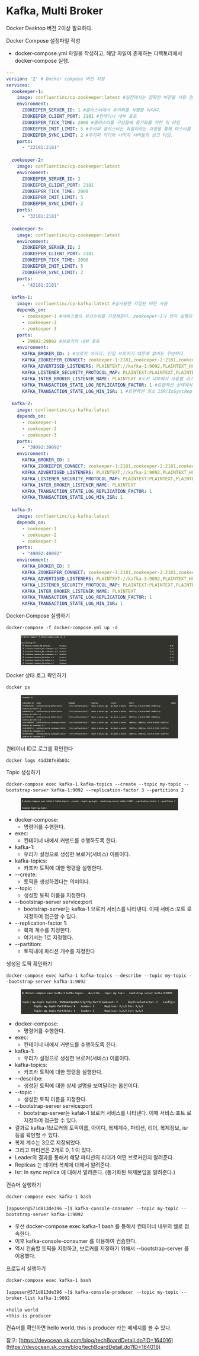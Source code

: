 # Kafka, Multi Broker

Docker Desktop 버전 2이상 필요하다.



Docker Compose 설정파일 작성

* docker-compose.yml 파일을 작성하고, 해당 파일이 존재하는 디렉토리에서 docker-compose 실행.

```yaml
---
version: '2' # Docker compose 버전 지정
services:
  zookeeper-1:
    image: confluentinc/cp-zookeeper:latest #실전에서는 정확한 버전을 사용 권장
    environment:
      ZOOKEEPER_SERVER_ID: 1 #클러스터에서 주키퍼를 식별할 아이디. 
      ZOOKEEPER_CLIENT_PORT: 2181 #컨테이너 내부 포트
      ZOOKEEPER_TICK_TIME: 2000 #클러스터를 구성할때 동기화를 위한 틱 타임
      ZOOKEEPER_INIT_LIMIT: 5 #주키퍼 클러스터는 쿼럼이라는 과정을 통해 마스터를 선출. 리더에게 커넥션을 맺을때 지정할 초기 타임아웃이다.
      ZOOKEEPER_SYNC_LIMIT: 2 #주키퍼 리더와 나머지 서버들의 싱크 타임.
    ports:
      - "22181:2181"

  zookeeper-2:
    image: confluentinc/cp-zookeeper:latest
    environment:
      ZOOKEEPER_SERVER_ID: 2
      ZOOKEEPER_CLIENT_PORT: 2181
      ZOOKEEPER_TICK_TIME: 2000
      ZOOKEEPER_INIT_LIMIT: 5
      ZOOKEEPER_SYNC_LIMIT: 2
    ports:
      - "32181:2181"

  zookeeper-3:
    image: confluentinc/cp-zookeeper:latest
    environment:
      ZOOKEEPER_SERVER_ID: 3
      ZOOKEEPER_CLIENT_PORT: 2181
      ZOOKEEPER_TICK_TIME: 2000
      ZOOKEEPER_INIT_LIMIT: 5
      ZOOKEEPER_SYNC_LIMIT: 2
    ports:
      - "42181:2181"

  kafka-1:
    image: confluentinc/cp-kafka:latest #실사용엔 지정된 버전 사용
    depends_on:
      - zookeeper-1 #서비스들의 우선순위를 지정해준다. zookeeper-1가 먼저 실행되어 있어야 컨테이너가 올라오게 된다.
      - zookeeper-2
      - zookeeper-3
    ports:
      - 29092:29092 #브로커의 내부 포트
    environment:
      KAFKA_BROKER_ID: 1 #브로커 아이디. 단일 브로커기 때문에 없어도 무방하다.
      KAFKA_ZOOKEEPER_CONNECT: zookeeper-1:2181,zookeeper-2:2181,zookeeper-3:2181 #zookeeper에 커넥션하기 위한 대상을 지정한다.
      KAFKA_ADVERTISED_LISTENERS: PLAINTEXT://kafka-1:9092,PLAINTEXT_HOST://localhost:29092 #외부에서 접속하기 위한 리스너이다.
      KAFKA_LISTENER_SECURITY_PROTOCOL_MAP: PLAINTEXT:PLAINTEXT,PLAINTEXT_HOST:PLAINTEXT #보안을 위한 프로토콜 매핑
      KAFKA_INTER_BROKER_LISTENER_NAME: PLAINTEXT #도커 내부에서 사용할 리스너 이름
      KAFKA_TRANSACTION_STATE_LOG_REPLICATION_FACTOR: 1 #트랜잭션 상태에서 복제 계수를 지정
      KAFKA_TRANSACTION_STATE_LOG_MIN_ISR: 1 #트랜잭션 최소 ISR(InSyncReplicas)설정을 지정하는 것으로, 단순 작업하기 위해 복제 계수를 1로 설정.

  kafka-2:
    image: confluentinc/cp-kafka:latest
    depends_on:
      - zookeeper-1
      - zookeeper-2
      - zookeeper-3
    ports:
      - "39092:39092"
    environment:
      KAFKA_BROKER_ID: 2
      KAFKA_ZOOKEEPER_CONNECT: zookeeper-1:2181,zookeeper-2:2181,zookeeper-3:2181
      KAFKA_ADVERTISED_LISTENERS: PLAINTEXT://kafka-2:9092,PLAINTEXT_HOST://localhost:39092
      KAFKA_LISTENER_SECURITY_PROTOCOL_MAP: PLAINTEXT:PLAINTEXT,PLAINTEXT_HOST:PLAINTEXT
      KAFKA_INTER_BROKER_LISTENER_NAME: PLAINTEXT
      KAFKA_TRANSACTION_STATE_LOG_REPLICATION_FACTOR: 1
      KAFKA_TRANSACTION_STATE_LOG_MIN_ISR: 1

  kafka-3:
    image: confluentinc/cp-kafka:latest
    depends_on:
      - zookeeper-1
      - zookeeper-2
      - zookeeper-3
    ports:
      - "49092:49092"
    environment:
      KAFKA_BROKER_ID: 3
      KAFKA_ZOOKEEPER_CONNECT: zookeeper-1:2181,zookeeper-2:2181,zookeeper-3:2181
      KAFKA_ADVERTISED_LISTENERS: PLAINTEXT://kafka-3:9092,PLAINTEXT_HOST://localhost:49092
      KAFKA_LISTENER_SECURITY_PROTOCOL_MAP: PLAINTEXT:PLAINTEXT,PLAINTEXT_HOST:PLAINTEXT
      KAFKA_INTER_BROKER_LISTENER_NAME: PLAINTEXT
      KAFKA_TRANSACTION_STATE_LOG_REPLICATION_FACTOR: 1
      KAFKA_TRANSACTION_STATE_LOG_MIN_ISR: 1
```



Docker-Compose 실행하기

```
docker-compose -f docker-compose.yml up -d
```

<figure><img src="../.gitbook/assets/image (147).png" alt=""><figcaption></figcaption></figure>

Docker 상태 로그 확인하기

```
docker ps
```

<figure><img src="../.gitbook/assets/image (148).png" alt=""><figcaption></figcaption></figure>

컨테이너 ID로 로그를 확인한다

```
docker logs 41d38fe8b03c
```



Topic 생성하기

```
docker-compose exec kafka-1 kafka-topics --create --topic my-topic --bootstrap-server kafka-1:9092 --replication-factor 3 --partitions 2
```

<figure><img src="../.gitbook/assets/image (149).png" alt=""><figcaption></figcaption></figure>

* docker-compose:
  * 명령어를 수행한다.
* exec:
  * 컨테이너 내에서 커맨드를 수행하도록 한다.
* kafka-1:
  * 우리가 설정으로 생성한 브로커(서비스) 이름이다.
* kafka-topics:
  * 카프카 토픽에 대한 명령을 실행한다.
* \--create:
  * 토픽을 생성하겠다는 의미이다.
* \--topic :
  * 생성할 토픽 이름을 지정한다.
* \--bootstrap-server service:port
  * bootstrap-server는 kafka-1 브로커 서비스를 나타낸다. 이때 서비스:포트 로 지정하여 접근할 수 있다.
* \--replication-factor 1:
  * 복제 계수를 지정한다.
  * 여기서는 1로 지정했다.
* \--partition:
  * 토픽내에 파티션 개수를 지정한다



생성된 토픽 확인하기

```
docker-compose exec kafka-1 kafka-topics --describe --topic my-topic --bootstrap-server kafka-1:9092 
```

<figure><img src="../.gitbook/assets/image (150).png" alt=""><figcaption></figcaption></figure>

* docker-compose:
  * 명령어를 수행한다.
* exec:
  * 컨테이너 내에서 커맨드를 수행하도록 한다.
* kafka-1:
  * 우리가 설정으로 생성한 브로커(서비스) 이름이다.
* kafka-topics:
  * 카프카 토픽에 대한 명령을 실행한다.
* \--describe:
  * 생성된 토픽에 대한 상세 설명을 보여달라는 옵션이다.
* \--topic :
  * 생성한 토픽 이름을 지정한다.
* \--bootstrap-server service:port
  * bootstrap-server는 kafak-1 브로커 서비스를 나타낸다. 이때 서비스:포트 로 지정하여 접근할 수 있다.
* 결과로 kafka-1브로커의 토픽이름, 아이디, 복제계수, 파티션, 리더, 복제정보, isr 등을 확인할 수 있다.
* 복제 계수는 3으로 지정되었다.
* 그리고 파티션은 2개로 0, 1 이 있다.
* Leader의 결과를 통해서 해당 파티션의 리더가 어떤 브로커인지 알려준다.
* Replicas 는 데이터 복제에 대해서 알려준다.
* Isr: In sync replica 에 대해서 알려준다. (동기화된 복제본임을 알려준다.)



컨슈머 실행하기

```
docker-compose exec kafka-1 bash

[appuser@571d813de396 ~]$ kafka-console-consumer --topic my-topic --bootstrap-server kafka-1:9092
```

* 우선 docker-compose exec kafka-1 bash 를 통해서 컨테이너 내부의 쉘로 접속한다.
* 이후 kafka-console-consumer 를 이용하여 컨슘한다.
* 역시 컨슘할 토픽을 지정하고, 브로커를 지정하기 위해서 --bootstrap-server 를 이용했다.



프로듀서 실행하기

```
docker-compose exec kafka-1 bash 

[appuser@571d813de396 ~]$ kafka-console-producer --topic my-topic --broker-list kafka-1:9092

>hello world
>this is producer
```

컨슈머를 확인하면 hello world, this is producer 라는 메세지를 볼 수 있다.



참고: [https://devocean.sk.com/blog/techBoardDetail.do?ID=164016](https://devocean.sk.com/blog/techBoardDetail.do?ID=164016)
